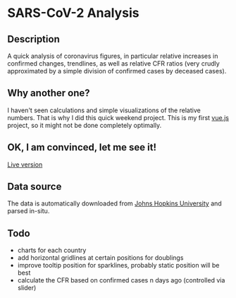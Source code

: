 # SARS-CoV-2 Analysis

## Description

A quick analysis of coronavirus figures, in particular relative increases in confirmed changes, trendlines,
as well as relative CFR ratios (very crudly approximated by a simple division of confirmed cases by deceased cases).

## Why another one?

I haven't seen calculations and simple visualizations of the relative numbers. That is why I did this quick weekend project.
This is my first [vue.js](https://vuejs.org/) project, so it might not be done completely optimally.

## OK, I am convinced, let me see it!

[Live version](https://alexriss.github.io/SARS-CoV-2-Analysis/)

## Data source

The data is automatically downloaded from [Johns Hopkins University](https://github.com/CSSEGISandData/COVID-19) and parsed in-situ.

## Todo

* charts for each country
* add horizontal gridlines at certain positions for doublings
* improve tooltip position for sparklines, probably static position will be best
* calculate the CFR based on confirmed cases n days ago (controlled via slider)
